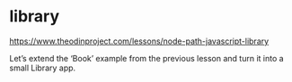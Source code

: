 # library

https://www.theodinproject.com/lessons/node-path-javascript-library

Let’s extend the ‘Book’ example from the previous lesson and turn it into a small Library app.